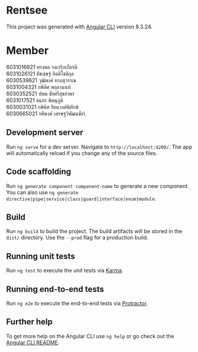 # Rentsee

This project was generated with [Angular CLI](https://github.com/angular/angular-cli) version 8.3.24.

# Member 
6031016921 ทรงพล จงเกริกเกียรติ\
6031026121 ธัชเชษฐ์ กิตติโชติกุล\
6030539621 วุฒิพงศ์ ทาบสุวรรณ\
6031004321 กษิดิศ พกุลานนท์\
6030352521 ปพน ชัยศรีสุขอำพร\
6031017521 ธนกร พิศนุภูมิ\
6030031021 กษิดิศ รัตนวงศ์พิทักษ์\
6030665021 รพีพงศ์ เศรษฐวิพัฒนชัย\

## Development server

Run `ng serve` for a dev server. Navigate to `http://localhost:4200/`. The app will automatically reload if you change any of the source files.

## Code scaffolding

Run `ng generate component component-name` to generate a new component. You can also use `ng generate directive|pipe|service|class|guard|interface|enum|module`.

## Build

Run `ng build` to build the project. The build artifacts will be stored in the `dist/` directory. Use the `--prod` flag for a production build.

## Running unit tests

Run `ng test` to execute the unit tests via [Karma](https://karma-runner.github.io).

## Running end-to-end tests

Run `ng e2e` to execute the end-to-end tests via [Protractor](http://www.protractortest.org/).

## Further help

To get more help on the Angular CLI use `ng help` or go check out the [Angular CLI README](https://github.com/angular/angular-cli/blob/master/README.md).
